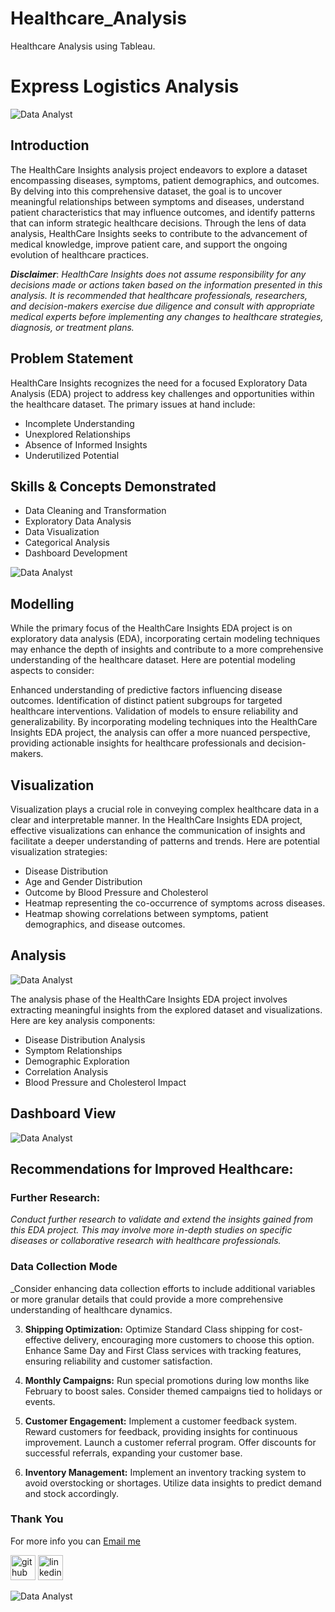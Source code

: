 # Healthcare_Analysis
Healthcare Analysis using Tableau.




# Express Logistics Analysis
![Data Analyst](https://github.com/princeadeakanni/Express_Logistics/blob/main/Intro%20Image.PNG)

## Introduction
The HealthCare Insights analysis project endeavors to explore a dataset encompassing diseases, symptoms, patient demographics, and outcomes. By delving into this comprehensive dataset, the goal is to uncover meaningful relationships between symptoms and diseases, understand patient characteristics that may influence outcomes, and identify patterns that can inform strategic healthcare decisions. Through the lens of data analysis, HealthCare Insights seeks to contribute to the advancement of medical knowledge, improve patient care, and support the ongoing evolution of healthcare practices.

**_Disclaimer_**: _HealthCare Insights does not assume responsibility for any decisions made or actions taken based on the information presented in this analysis. It is recommended that healthcare professionals, researchers, and decision-makers exercise due diligence and consult with appropriate medical experts before implementing any changes to healthcare strategies, diagnosis, or treatment plans._

## Problem Statement
HealthCare Insights recognizes the need for a focused Exploratory Data Analysis (EDA) project to address key challenges and opportunities within the healthcare dataset. The primary issues at hand include:

- Incomplete Understanding
- Unexplored Relationships
- Absence of Informed Insights
- Underutilized Potential

## Skills & Concepts Demonstrated
- Data Cleaning and Transformation
- Exploratory Data Analysis
- Data Visualization
- Categorical Analysis
- Dashboard Development

![Data Analyst](https://github.com/princeadeakanni/Express_Logistics/blob/main/Express%20Logistics%20Image.jpg)

## Modelling

While the primary focus of the HealthCare Insights EDA project is on exploratory data analysis (EDA), incorporating certain modeling techniques may enhance the depth of insights and contribute to a more comprehensive understanding of the healthcare dataset. Here are potential modeling aspects to consider:

Enhanced understanding of predictive factors influencing disease outcomes.
Identification of distinct patient subgroups for targeted healthcare interventions.
Validation of models to ensure reliability and generalizability.
By incorporating modeling techniques into the HealthCare Insights EDA project, the analysis can offer a more nuanced perspective, providing actionable insights for healthcare professionals and decision-makers.

## Visualization

Visualization plays a crucial role in conveying complex healthcare data in a clear and interpretable manner. In the HealthCare Insights EDA project, effective visualizations can enhance the communication of insights and facilitate a deeper understanding of patterns and trends. Here are potential visualization strategies:

- Disease Distribution
- Age and Gender Distribution
- Outcome by Blood Pressure and Cholesterol
- Heatmap representing the co-occurrence of symptoms across diseases.
- Heatmap showing correlations between symptoms, patient demographics, and disease outcomes.


## Analysis

![Data Analyst](https://github.com/princeadeakanni/Express_Logistics/blob/main/Decomposition%20Tree%20Analysis.PNG)

The analysis phase of the HealthCare Insights EDA project involves extracting meaningful insights from the explored dataset and visualizations. Here are key analysis components:

- Disease Distribution Analysis
- Symptom Relationships
- Demographic Exploration
- Correlation Analysis
- Blood Pressure and Cholesterol Impact


## Dashboard View

![Data Analyst](https://github.com/princeadeakanni/Express_Logistics/blob/main/Main%20Dashboard.PNG)


## Recommendations for Improved Healthcare:


### Further Research:

_Conduct further research to validate and extend the insights gained from this EDA project. This may involve more in-depth studies on specific diseases or collaborative research with healthcare professionals._


### Data Collection Mode

_Consider enhancing data collection efforts to include additional variables or more granular details that could provide a more comprehensive understanding of healthcare dynamics.

  
3. **Shipping Optimization:**
Optimize Standard Class shipping for cost-effective delivery, encouraging more customers to choose this option.
Enhance Same Day and First Class services with tracking features, ensuring reliability and customer satisfaction.

4. **Monthly Campaigns:**
Run special promotions during low months like February to boost sales. Consider themed campaigns tied to holidays or events.

5. **Customer Engagement:**
Implement a customer feedback system. Reward customers for feedback, providing insights for continuous improvement.
Launch a customer referral program. Offer discounts for successful referrals, expanding your customer base.

6. **Inventory Management:**
Implement an inventory tracking system to avoid overstocking or shortages. Utilize data insights to predict demand and stock accordingly.


### Thank You 
For more info you can [Email me](muideenadeakanni@gmail.com)

[<img src='https://cdn.jsdelivr.net/npm/simple-icons@3.0.1/icons/github.svg' alt='github' height='40'>](https://github.com/princeadeakanni)  [<img src='https://cdn.jsdelivr.net/npm/simple-icons@3.0.1/icons/linkedin.svg' alt='linkedin' height='40'>](https://www.linkedin.com/in/muideenadeakanni)  

![Data Analyst](https://github.com/princeadeakanni/WeCare-Attrition/blob/main/My%20banner.png)
